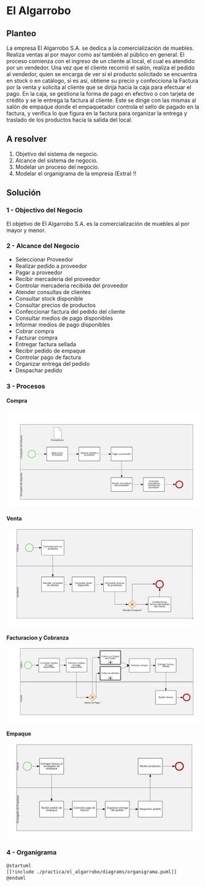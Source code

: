 # El Algarrobo

## Planteo
La empresa El Algarrobo S.A. se dedica a la comercialización de muebles.
Realiza ventas al por mayor como así también al público en general. El proceso comienza con el ingreso de un cliente al local, el cual es atendido por un vendedor. Una vez que el cliente recorrió el salón, realiza el pedido al vendedor, quien se encarga de ver si el producto solicitado se encuentra en stock o en catálogo, si es así, obtiene su precio y confecciona la Factura por la venta y solicita al cliente que se dirija hacia la caja para efectuar el pago. En la caja, se gestiona la forma de pago en efectivo o con tarjeta de crédito y se le entrega la factura al cliente. Este se dirige con las mismas al salón de empaque donde el empaquetador controla el sello de pagado en la factura, y verifica lo que figura en la factura para organizar la entrega y traslado de los productos hacia la salida del local.

## A resolver
1. Objetivo del sistema de negocio.
2. Alcance del sistema de negocio.
3. Modelar un proceso del negocio.
4. Modelar el organigrama de la empresa (Extra) :bangbang: 

## Solución
### 1 - Objectivo del Negocio
El objetivo de El Algarrobo S.A. es la comercialización de muebles al por mayor y menor.

### 2 - Alcance del Negocio
 - Seleccionar Proveedor
 - Realizar pedido a proveedor
 - Pagar a proveedor
 - Recibir mercaderia del proveedor
 - Controlar mercaderia recibida del proveedor
 - Atender consultas de clientes
 - Consultar stock disponible
 - Consultar precios de productos
 - Confeccionar factura del pedido del cliente
 - Consultar medios de pago disponibles
 - Informar medios de pago disponibles
 - Cobrar compra
 - Facturar compra
 - Entregar factura sellada
 - Recibir pedido de empaque
 - Controlar pago de factura
 - Organizar entrega del pedido
 - Despachar pedido


### 3 - Procesos
#### Compra

![alt text](./diagrams/compras-svg.svg ':class=diagramsCssClass :size=100%')

#### Venta

![alt text](./diagrams/venta-svg.svg ':class=diagramsCssClass :size=100%')

#### Facturacion y Cobranza

![alt text](./diagrams/facturacionCobranza-svg.svg ':class=diagramsCssClass :size=100%')

#### Empaque

![alt text](./diagrams/empaque-svg.svg ':class=diagramsCssClass :size=100%')

### 4 - Organigrama

```plantuml
@startuml
[[!include ./practica/el_algarrobo/diagrams/organigrama.puml]]
@enduml
```